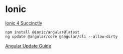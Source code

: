# Ionic

[Ionic 4 Succinctly](https://www.syncfusion.com/ebooks/ionic-4-succinctly)
```
npm install @ionic/angular@latest
ng update @angular/core @angular/cli --allow-dirty
```
[Angular Update Guide](https://update.angular.io/)
